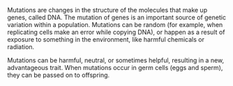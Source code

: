 Mutations are changes in the structure of the molecules that make up genes, called DNA. The mutation of genes is an important source of genetic variation within a population. Mutations can be random (for example, when replicating cells make an error while copying DNA), or happen as a result of exposure to something in the environment, like harmful chemicals or radiation.

Mutations can be harmful, neutral, or sometimes helpful, resulting in a new, advantageous trait. When mutations occur in germ cells (eggs and sperm), they can be passed on to offspring.
